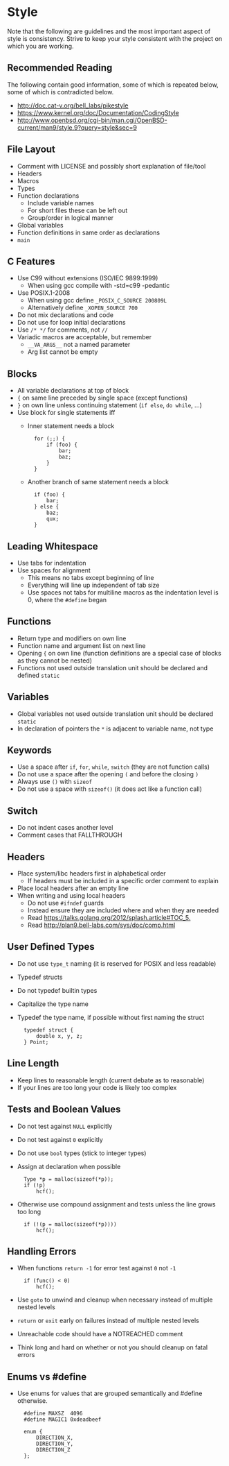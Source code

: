 Style
=====
Note that the following are guidelines and the most important aspect of style is consistency. Strive to keep your style consistent with the project on which you are working.

Recommended Reading
-------------------
The following contain good information, some of which is repeated below, some of which is contradicted below.

* <http://doc.cat-v.org/bell_labs/pikestyle>
* <https://www.kernel.org/doc/Documentation/CodingStyle>
* <http://www.openbsd.org/cgi-bin/man.cgi/OpenBSD-current/man9/style.9?query=style&sec=9>

File Layout
-----------
* Comment with LICENSE and possibly short explanation of file/tool
* Headers
* Macros
* Types
* Function declarations
	* Include variable names
	* For short files these can be left out
	* Group/order in logical manner
* Global variables
* Function definitions in same order as declarations
* `main`

C Features
----------
* Use C99 without extensions (ISO/IEC 9899:1999)
	* When using gcc compile with -std=c99 -pedantic
* Use POSIX.1-2008
	* When using gcc define `_POSIX_C_SOURCE 200809L`
	* Alternatively define `_XOPEN_SOURCE 700`
* Do not mix declarations and code
* Do not use for loop initial declarations
* Use `/* */` for comments, not `//`
* Variadic macros are acceptable, but remember
	* `__VA_ARGS__` not a named parameter
	* Arg list cannot be empty

Blocks
------
* All variable declarations at top of block
* `{` on same line preceded by single space (except functions)
* `}` on own line unless continuing statement (`if else`, `do while`, ...)
* Use block for single statements iff
	* Inner statement needs a block

			for (;;) {
				if (foo) {
					bar;
					baz;
				}
			}
	* Another branch of same statement needs a block

			if (foo) {
				bar;
			} else {
				baz;
				qux;
			}

Leading Whitespace
------------------
* Use tabs for indentation
* Use spaces for alignment
	* This means no tabs except beginning of line
	* Everything will line up independent of tab size
	* Use spaces not tabs for multiline macros as the indentation level is 0, where the `#define` began

Functions
---------
* Return type and modifiers on own line
* Function name and argument list on next line
* Opening `{` on own line (function definitions are a special case of blocks as they cannot be nested)
* Functions not used outside translation unit should be declared and defined `static`

Variables
---------
* Global variables not used outside translation unit should be declared `static`
* In declaration of pointers the `*` is adjacent to variable name, not type

Keywords
--------
* Use a space after `if`, `for`, `while`, `switch` (they are not function calls)
* Do not use a space after the opening `(` and before the closing `)`
* Always use `()` with `sizeof`
* Do not use a space with `sizeof()` (it does act like a function call)

Switch
------
* Do not indent cases another level
* Comment cases that FALLTHROUGH

Headers
-------
* Place system/libc headers first in alphabetical order
	* If headers must be included in a specific order comment to explain
* Place local headers after an empty line
* When writing and using local headers
	* Do not use `#ifndef` guards
	* Instead ensure they are included where and when they are needed
	* Read <https://talks.golang.org/2012/splash.article#TOC_5.>
	* Read <http://plan9.bell-labs.com/sys/doc/comp.html>

User Defined Types
------------------
* Do not use `type_t` naming (it is reserved for POSIX and less readable)
* Typedef structs
* Do not typedef builtin types
* Capitalize the type name
* Typedef the type name, if possible without first naming the struct

		typedef struct {
			double x, y, z;
		} Point;

Line Length
-----------
* Keep lines to reasonable length (current debate as to reasonable)
* If your lines are too long your code is likely too complex

Tests and Boolean Values
------------------------
* Do not test against `NULL` explicitly
* Do not test against `0` explicitly
* Do not use `bool` types (stick to integer types)
* Assign at declaration when possible

		Type *p = malloc(sizeof(*p));
		if (!p)
			hcf();
* Otherwise use compound assignment and tests unless the line grows too long

		if (!(p = malloc(sizeof(*p))))
			hcf();

Handling Errors
---------------
* When functions `return -1` for error test against `0` not `-1`

		if (func() < 0)
			hcf();
* Use `goto` to unwind and cleanup when necessary instead of multiple nested levels
* `return` or `exit` early on failures instead of multiple nested levels
* Unreachable code should have a NOTREACHED comment
* Think long and hard on whether or not you should cleanup on fatal errors

Enums vs #define
----------------
* Use enums for values that are grouped semantically and #define otherwise.

		#define MAXSZ  4096
		#define MAGIC1 0xdeadbeef

		enum {
			DIRECTION_X,
			DIRECTION_Y,
			DIRECTION_Z
		};
